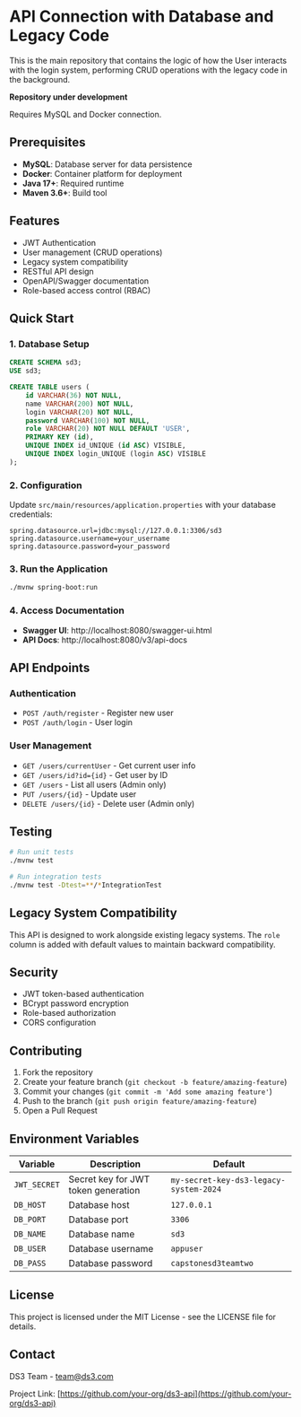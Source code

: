 # API Connection with Database and Legacy Code

This is the main repository that contains the logic of how the User interacts with the login system, performing CRUD operations with the legacy code in the background.

**Repository under development**

Requires MySQL and Docker connection.

## Prerequisites

- **MySQL**: Database server for data persistence
- **Docker**: Container platform for deployment
- **Java 17+**: Required runtime
- **Maven 3.6+**: Build tool

## Features

- JWT Authentication
- User management (CRUD operations)
- Legacy system compatibility
- RESTful API design
- OpenAPI/Swagger documentation
- Role-based access control (RBAC)

## Quick Start

### 1. Database Setup

```sql
CREATE SCHEMA sd3;
USE sd3;

CREATE TABLE users (
    id VARCHAR(36) NOT NULL,
    name VARCHAR(200) NOT NULL,
    login VARCHAR(20) NOT NULL,
    password VARCHAR(100) NOT NULL,
    role VARCHAR(20) NOT NULL DEFAULT 'USER',
    PRIMARY KEY (id),
    UNIQUE INDEX id_UNIQUE (id ASC) VISIBLE,
    UNIQUE INDEX login_UNIQUE (login ASC) VISIBLE
);
```

### 2. Configuration

Update `src/main/resources/application.properties` with your database credentials:

```properties
spring.datasource.url=jdbc:mysql://127.0.0.1:3306/sd3
spring.datasource.username=your_username
spring.datasource.password=your_password
```

### 3. Run the Application

```bash
./mvnw spring-boot:run
```

### 4. Access Documentation

- **Swagger UI**: http://localhost:8080/swagger-ui.html
- **API Docs**: http://localhost:8080/v3/api-docs

## API Endpoints

### Authentication
- `POST /auth/register` - Register new user
- `POST /auth/login` - User login

### User Management
- `GET /users/currentUser` - Get current user info
- `GET /users/id?id={id}` - Get user by ID
- `GET /users` - List all users (Admin only)
- `PUT /users/{id}` - Update user
- `DELETE /users/{id}` - Delete user (Admin only)

## Testing

```bash
# Run unit tests
./mvnw test

# Run integration tests
./mvnw test -Dtest=**/*IntegrationTest
```

## Legacy System Compatibility

This API is designed to work alongside existing legacy systems. The `role` column is added with default values to maintain backward compatibility.

## Security

- JWT token-based authentication
- BCrypt password encryption
- Role-based authorization
- CORS configuration

## Contributing

1. Fork the repository
2. Create your feature branch (`git checkout -b feature/amazing-feature`)
3. Commit your changes (`git commit -m 'Add some amazing feature'`)
4. Push to the branch (`git push origin feature/amazing-feature`)
5. Open a Pull Request

## Environment Variables

| Variable | Description | Default |
|----------|-------------|---------|
| `JWT_SECRET` | Secret key for JWT token generation | `my-secret-key-ds3-legacy-system-2024` |
| `DB_HOST` | Database host | `127.0.0.1` |
| `DB_PORT` | Database port | `3306` |
| `DB_NAME` | Database name | `sd3` |
| `DB_USER` | Database username | `appuser` |
| `DB_PASS` | Database password | `capstonesd3teamtwo` |

## License

This project is licensed under the MIT License - see the LICENSE file for details.

## Contact

DS3 Team - team@ds3.com

Project Link: [https://github.com/your-org/ds3-api](https://github.com/your-org/ds3-api)